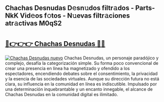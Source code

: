 ## Chachas Desnudas D𝚎sn𝚞dos filtr𝚊dos - Parts-NkK Vid𝚎os f𝚘tos - N𝚞evas filtr𝚊ciones atr𝚊ctivas M0qS2

# <h2><a href="http://mb9wmyi.tromn.icu/?c=Chachas+Desnudas">🔗👉👉👉 Chachas Desnudas 🔗🔗</a></h2>

[![Chachas Desnudas nuevo](https://i.imgur.com/pEAQMta.gif)](http://mb9wmyi.tromn.icu/?c=Chachas+Desnudas)
Chachas Desnudas, un personaje paradójico y complejo, desafía la categorización simple. Su forma poco convencional de crear una presencia en línea ha magnetizado y ofendido a los espectadores, encendiendo debates sobre el consentimiento, la privacidad y la esencia de las sociedades virtuales. Aunque su dirección futura no está clara, su influencia en la comunidad en línea es indiscutible. Impulsado por una determinación inquebrantable y un encanto innegable, el alcance de Chachas Desnudas en la comunidad digital es ilimitado.
